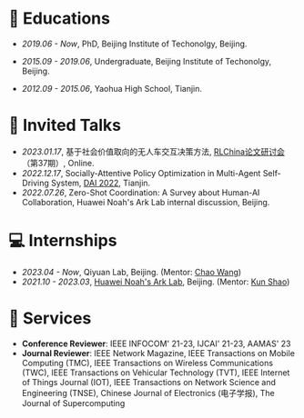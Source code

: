 
# 📖 Educations
- *2019.06 - Now*, PhD, Beijing Institute of Techonolgy, Beijing.

- *2015.09 - 2019.06*, Undergraduate, Beijing Institute of Techonolgy, Beijing.

- *2012.09 - 2015.06*, Yaohua High School, Tianjin.


# 💬 Invited Talks
- *2023.01.17*, 基于社会价值取向的无人车交互决策方法, [RLChina论文研讨会](http://rlchina.org/topic/631)（第37期）, Online.
- *2022.12.17*, Socially-Attentive Policy Optimization in Multi-Agent Self-Driving System, [DAI 2022](http://www.adai.ai/dai/2022/invited_papers.html#s6), Tianjin.
- *2022.07.26*, Zero-Shot Coordination: A Survey about Human-AI Collaboration, Huawei Noah's Ark Lab internal discussion, Beijing.

# 💻 Internships
- *2023.04 - Now*, Qiyuan Lab, Beijing. (Mentor: [Chao Wang](https://scholar.google.com/citations?hl=en&user=qmDGt-kAAAAJ))
- *2021.10 - 2023.03*, [Huawei Noah's Ark Lab](https://www.noahlab.com.hk/), Beijing. (Mentor: [Kun Shao](https://scholar.google.com/citations?user=4CNMLWAAAAAJ))

# 👔 Services
- **Conference Reviewer**: IEEE INFOCOM' 21-23, IJCAI' 21-23, AAMAS' 23
- **Journal Reviewer**:  IEEE Network Magazine, IEEE Transactions on Mobile Computing (TMC), IEEE Transactions on Wireless Communications (TWC), IEEE Transactions on Vehicular Technology (TVT), IEEE Internet of Things Journal (IOT), IEEE Transactions on Network Science and Engineering (TNSE), Chinese Journal of Electronics (电子学报), The Journal of Supercomputing